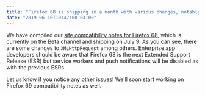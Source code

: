 ```yaml
---
title: "Firefox 68 is shipping in a month with various changes, notably to XHR"
date: "2019-06-10T10:47:00-04:00"
---
```

We have compiled our [site compatibility notes for Firefox 68](https://www.fxsitecompat.com/en-CA/versions/68/), which is currently on the Beta channel and shipping on July 9. As you can see, there are some changes to `XMLHttpRequest` among others. Enterprise app developers should be aware that Firefox 68 is the next Extended Support Release (ESR) but service workers and push notifications will be disabled as with the previous ESRs.

Let us know if you notice any other issues! We'll soon start working on Firefox 69 compatibility notes as well.
